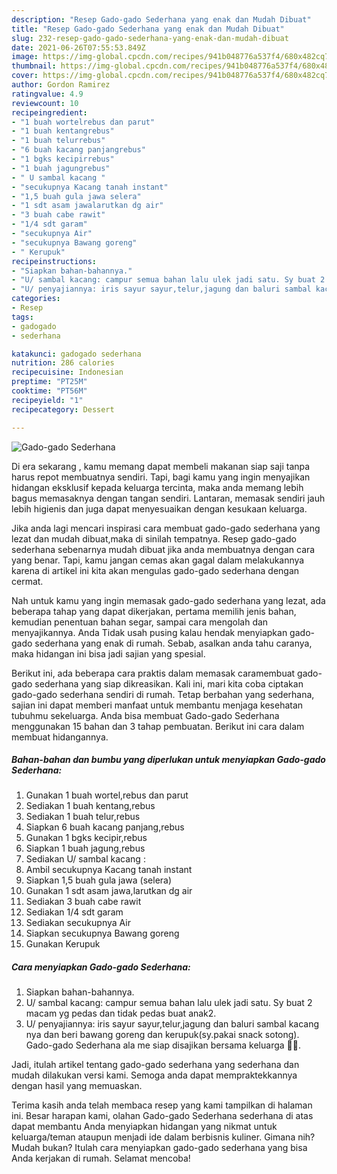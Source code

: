 ```yaml
---
description: "Resep Gado-gado Sederhana yang enak dan Mudah Dibuat"
title: "Resep Gado-gado Sederhana yang enak dan Mudah Dibuat"
slug: 232-resep-gado-gado-sederhana-yang-enak-dan-mudah-dibuat
date: 2021-06-26T07:55:53.849Z
image: https://img-global.cpcdn.com/recipes/941b048776a537f4/680x482cq70/gado-gado-sederhana-foto-resep-utama.jpg
thumbnail: https://img-global.cpcdn.com/recipes/941b048776a537f4/680x482cq70/gado-gado-sederhana-foto-resep-utama.jpg
cover: https://img-global.cpcdn.com/recipes/941b048776a537f4/680x482cq70/gado-gado-sederhana-foto-resep-utama.jpg
author: Gordon Ramirez
ratingvalue: 4.9
reviewcount: 10
recipeingredient:
- "1 buah wortelrebus dan parut"
- "1 buah kentangrebus"
- "1 buah telurrebus"
- "6 buah kacang panjangrebus"
- "1 bgks kecipirrebus"
- "1 buah jagungrebus"
- " U sambal kacang "
- "secukupnya Kacang tanah instant"
- "1,5 buah gula jawa selera"
- "1 sdt asam jawalarutkan dg air"
- "3 buah cabe rawit"
- "1/4 sdt garam"
- "secukupnya Air"
- "secukupnya Bawang goreng"
- " Kerupuk"
recipeinstructions:
- "Siapkan bahan-bahannya."
- "U/ sambal kacang: campur semua bahan lalu ulek jadi satu. Sy buat 2 macam yg pedas dan tidak pedas buat anak2."
- "U/ penyajiannya: iris sayur sayur,telur,jagung dan baluri sambal kacang nya dan beri bawang goreng dan kerupuk(sy.pakai snack sotong). Gado-gado Sederhana ala me siap disajikan bersama keluarga 🙏🥰."
categories:
- Resep
tags:
- gadogado
- sederhana

katakunci: gadogado sederhana 
nutrition: 286 calories
recipecuisine: Indonesian
preptime: "PT25M"
cooktime: "PT56M"
recipeyield: "1"
recipecategory: Dessert

---
```



![Gado-gado Sederhana](https://img-global.cpcdn.com/recipes/941b048776a537f4/680x482cq70/gado-gado-sederhana-foto-resep-utama.jpg)

Di era  sekarang , kamu memang dapat membeli makanan siap saji tanpa harus repot membuatnya sendiri. Tapi, bagi kamu yang ingin menyajikan hidangan eksklusif kepada keluarga tercinta, maka anda memang lebih bagus memasaknya dengan tangan sendiri. Lantaran, memasak sendiri jauh lebih higienis dan juga dapat menyesuaikan dengan kesukaan keluarga.

Jika anda lagi mencari inspirasi cara membuat gado-gado sederhana yang lezat dan mudah dibuat,maka di sinilah tempatnya. Resep gado-gado sederhana  sebenarnya mudah dibuat jika anda membuatnya dengan cara yang benar. Tapi, kamu jangan cemas akan gagal dalam melakukannya 
karena di artikel ini kita akan mengulas gado-gado sederhana dengan cermat.  



Nah untuk kamu yang ingin memasak gado-gado sederhana yang lezat, ada beberapa tahap yang dapat dikerjakan, pertama memilih jenis bahan, kemudian penentuan bahan segar, sampai cara mengolah dan menyajikannya. Anda Tidak usah pusing kalau hendak menyiapkan gado-gado sederhana yang enak di rumah. Sebab, asalkan anda  tahu caranya, maka hidangan ini bisa jadi sajian yang spesial.

Berikut ini, ada beberapa cara praktis  dalam memasak caramembuat gado-gado sederhana yang siap dikreasikan. Kali ini, mari kita coba ciptakan gado-gado sederhana sendiri di rumah. Tetap berbahan yang sederhana, sajian ini dapat memberi manfaat untuk membantu menjaga kesehatan tubuhmu sekeluarga. Anda bisa membuat Gado-gado Sederhana menggunakan 15 bahan dan 3 tahap pembuatan. Berikut ini cara dalam membuat hidangannya.

<!--inarticleads1-->

##### Bahan-bahan dan bumbu yang diperlukan untuk menyiapkan Gado-gado Sederhana:

1. Gunakan 1 buah wortel,rebus dan parut
1. Sediakan 1 buah kentang,rebus
1. Sediakan 1 buah telur,rebus
1. Siapkan 6 buah kacang panjang,rebus
1. Gunakan 1 bgks kecipir,rebus
1. Siapkan 1 buah jagung,rebus
1. Sediakan  U/ sambal kacang :
1. Ambil secukupnya Kacang tanah instant
1. Siapkan 1,5 buah gula jawa (selera)
1. Gunakan 1 sdt asam jawa,larutkan dg air
1. Sediakan 3 buah cabe rawit
1. Sediakan 1/4 sdt garam
1. Sediakan secukupnya Air
1. Siapkan secukupnya Bawang goreng
1. Gunakan  Kerupuk




<!--inarticleads2-->

##### Cara menyiapkan Gado-gado Sederhana:

1. Siapkan bahan-bahannya.
1. U/ sambal kacang: campur semua bahan lalu ulek jadi satu. Sy buat 2 macam yg pedas dan tidak pedas buat anak2.
1. U/ penyajiannya: iris sayur sayur,telur,jagung dan baluri sambal kacang nya dan beri bawang goreng dan kerupuk(sy.pakai snack sotong). Gado-gado Sederhana ala me siap disajikan bersama keluarga 🙏🥰.




Jadi, itulah artikel tentang  gado-gado sederhana  yang sederhana dan mudah dilakukan versi kami. Semoga anda dapat mempraktekkannya dengan hasil yang memuaskan. 

Terima kasih anda telah membaca resep yang kami tampilkan di halaman ini. Besar harapan kami, olahan  Gado-gado Sederhana sederhana di atas dapat membantu Anda menyiapkan hidangan yang nikmat untuk keluarga/teman ataupun menjadi ide dalam berbisnis kuliner. Gimana nih? Mudah bukan? Itulah cara menyiapkan gado-gado sederhana yang bisa Anda kerjakan di rumah. Selamat mencoba!

